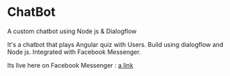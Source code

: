 # ChatBot
A custom chatbot using Node js &amp; Dialogflow

It's a chatbot that plays Angular quiz with Users. Build using dialogflow and Node js. Integrated with Facebook Messenger.

Its live here on Facebook Messenger : [a link](m.me/AngularQuiz)
